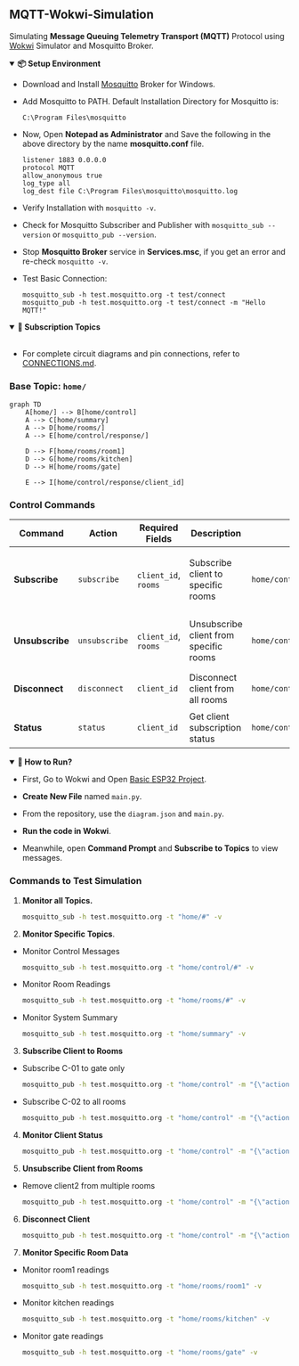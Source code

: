 ## MQTT-Wokwi-Simulation

Simulating **Message Queuing Telemetry Transport (MQTT)** Protocol using [Wokwi](https://wokwi.com/) Simulator and Mosquitto Broker.


<details open>
<summary><b>📦 Setup Environment</b></summary>

- Download and Install [Mosquitto](https://mosquitto.org/download/) Broker for Windows.

- Add Mosquitto to PATH. Default Installation Directory for Mosquitto is:
    ```text
    C:\Program Files\mosquitto
    ```

- Now, Open **Notepad as Administrator** and Save the following in the above directory by the name **mosquitto.conf** file.
    ```text
    listener 1883 0.0.0.0
    protocol MQTT
    allow_anonymous true
    log_type all
    log_dest file C:\Program Files\mosquitto\mosquitto.log
    ```
- Verify Installation with `mosquitto -v`.

- Check for Mosquitto Subscriber and Publisher with `mosquitto_sub --version` or `mosquitto_pub --version`.

- Stop **Mosquitto Broker** service in **Services.msc**, if you get an error and re-check `mosquitto -v`.

- Test Basic Connection:
    ```text
    mosquitto_sub -h test.mosquitto.org -t test/connect
    mosquitto_pub -h test.mosquitto.org -t test/connect -m "Hello MQTT!"
    ```
</details>

<details open>
<summary><b>🤖 Subscription Topics</b></summary>

<br>

- For complete circuit diagrams and pin connections, refer to [CONNECTIONS.md](./docs/Connections.md).

### Base Topic: `home/`

```mermaid
graph TD
    A[home/] --> B[home/control]
    A --> C[home/summary]
    A --> D[home/rooms/]
    A --> E[home/control/response/]
    
    D --> F[home/rooms/room1]
    D --> G[home/rooms/kitchen]
    D --> H[home/rooms/gate]
    
    E --> I[home/control/response/client_id]
```

### Control Commands

| Command | Action | Required Fields | Description | Response Topic | Example JSON |
|---------|--------|-----------------|-------------|----------------|--------------|
| **Subscribe** | `subscribe` | `client_id`, `rooms` | Subscribe client to specific rooms | `home/control/response/{client_id}` | `{"action": "subscribe", "client_id": "C-01", "rooms": ["room1", "kitchen"]}` |
| **Unsubscribe** | `unsubscribe` | `client_id`, `rooms` | Unsubscribe client from specific rooms | `home/control/response/{client_id}` | `{"action": "unsubscribe", "client_id": "C-01", "rooms": ["room1"]}` |
| **Disconnect** | `disconnect` | `client_id` | Disconnect client from all rooms | `home/control/response/{client_id}` | `{"action": "disconnect", "client_id": "C-01"}` |
| **Status** | `status` | `client_id` | Get client subscription status | `home/control/response/{client_id}` | `{"action": "status", "client_id": "C-01"}` |

</details>

<details open>
    <summary><b>🤔 How to Run?</b></summary>

- First, Go to Wokwi and Open [Basic ESP32 Project](https://wokwi.com/projects/new/esp32).

- **Create New File** named `main.py`.

- From the repository, use the `diagram.json` and `main.py`.

- **Run the code in Wokwi**.

- Meanwhile, open **Command Prompt** and **Subscribe to Topics** to view messages.


### Commands to Test Simulation

1. **Monitor all Topics.**
    ```cmd
    mosquitto_sub -h test.mosquitto.org -t "home/#" -v
    ```

2. **Monitor Specific Topics**.
- Monitor Control Messages
    ```cmd
    mosquitto_sub -h test.mosquitto.org -t "home/control/#" -v
    ```

- Monitor Room Readings
    ```cmd
    mosquitto_sub -h test.mosquitto.org -t "home/rooms/#" -v
    ```

- Monitor System Summary
    ```cmd
    mosquitto_sub -h test.mosquitto.org -t "home/summary" -v
    ```

3. **Subscribe Client to Rooms**
- Subscribe C-01 to gate only
    ```cmd
    mosquitto_pub -h test.mosquitto.org -t "home/control" -m "{\"action\": \"subscribe\", \"client_id\": \"C-01\", \"rooms\": [\"gate\"]}"
    ```

- Subscribe C-02 to all rooms
    ```cmd
    mosquitto_pub -h test.mosquitto.org -t "home/control" -m "{\"action\": \"subscribe\", \"client_id\": \"client3\", \"rooms\": [\"room1\", \"kitchen\", \"gate\"]}"
    ```

4. **Monitor Client Status**
    ```cmd
    mosquitto_pub -h test.mosquitto.org -t "home/control" -m "{\"action\": \"status\", \"client_id\": \"C-01\"}"
    ```

5. **Unsubscribe Client from Rooms**
- Remove client2 from multiple rooms
    ```cmd
    mosquitto_pub -h test.mosquitto.org -t "home/control" -m "{\"action\": \"unsubscribe\", \"client_id\": \"C-02\", \"rooms\": [\"kitchen\", \"gate\"]}"
    ```

6. **Disconnect Client**
    ```cmd
    mosquitto_pub -h test.mosquitto.org -t "home/control" -m "{\"action\": \"disconnect\", \"client_id\": \"C-01\"}"
    ```

6. **Monitor Specific Room Data**
- Monitor room1 readings
    ```cmd
    mosquitto_sub -h test.mosquitto.org -t "home/rooms/room1" -v
    ```

- Monitor kitchen readings  
    ```cmd
    mosquitto_sub -h test.mosquitto.org -t "home/rooms/kitchen" -v
    ```

- Monitor gate readings
    ```cmd
    mosquitto_sub -h test.mosquitto.org -t "home/rooms/gate" -v
    ```
</details>
